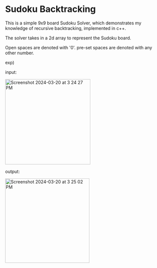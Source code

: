 # Sudoku Backtracking

This is a simple 9x9 board Sudoku Solver, which demonstrates my knowledge of recursive backtracking, implemented in c++. 

The solver takes in a 2d array to represent the Sudoku board.

Open spaces are denoted with '0'.
pre-set spaces are denoted with any other number.

exp)

input:

<img width="274" alt="Screenshot 2024-03-20 at 3 24 27 PM" src="https://github.com/Lukeaalbert/sudokuBacktracking/assets/128676520/fd7639bd-f181-4edb-9ef2-30792e677503">

output:

<img width="271" alt="Screenshot 2024-03-20 at 3 25 02 PM" src="https://github.com/Lukeaalbert/sudokuBacktracking/assets/128676520/71969749-c531-4dca-b689-2dcb50c0883d">
